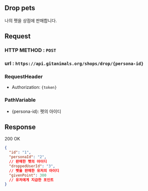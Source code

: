 ## Drop pets

나의 펫을 상점에 판매합니다.

## Request

### HTTP METHOD : `POST`

### url : `https://api.gitanimals.org/shops/drop/{persona-id}`

### RequestHeader

- Authorization: `{token}`

### PathVariable

- {persona-id}: 펫의 아이디

## Response

200 OK

```json
{
  "id": "1",
  "personaId": "2",
  // 판매한 펫의 아이디
  "droppedUserId": "3",
  // 펫을 판매한 유저의 아이디
  "givenPoint": 300
  // 유저에게 지급한 포인트
}
```
